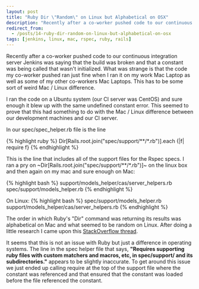 ```yaml
---
layout: post
title: "Ruby Dir \"Random\" on Linux but Alphabetical on OSX"
description: "Recently after a co-worker pushed code to our continuous integration server Jenkins was saying that the build was broken and that a constant was being called that wasn’t initialized. What was strange is that the code my co-worker pushed ran just fine when I ran it on my work Mac Laptop as well as some of my other co-workers Mac Laptops. This has to be some sort of weird Mac / Linux difference."
redirect_from:
  - /posts/14-ruby-dir-random-on-linux-but-alphabetical-on-osx
tags: [jenkins, linux, mac, rspec, ruby, rails]
---
```


Recently after a co-worker pushed code to our continuous integration server Jenkins was saying that the build was broken and that a constant was being called that wasn't initialized.  What was strange is that the code my co-worker pushed ran just fine when I ran it on my work Mac Laptop as well as some of my other co-workers Mac Laptops.  This has to be some sort of weird Mac / Linux difference.

I ran the code on a Ubuntu system (our CI server was CentOS) and sure enough it blew up with the same undefined constant error.  This seemed to prove that this had something to do with the Mac / Linux difference between our development machines and our CI server.

In our spec/spec_helper.rb file is the line

{% highlight ruby %}
Dir[Rails.root.join("spec/support/**/*.rb")].each {|f| require f}
{% endhighlight %}

This is the line that includes all of the support files for the Rspec specs.  I ran a pry on ~Dir[Rails.root.join("spec/support/**/*.rb")]~ on the linux box and then again on my mac and sure enough on Mac:

{% highlight bash %}
support/models_helper/cas/server_helpers.rb
spec/support/models_helper.rb
{% endhighlight %}

On Linux:
{% highlight bash %}
spec/support/models_helper.rb
support/models_helper/cas/server_helpers.rb
{% endhighlight %}

The order in which Ruby's "Dir" command was returning its results was alphabetical on Mac and what seemed to be random on Linux.  After doing a little research I came upon this [StackOverflow thread](http://stackoverflow.com/questions/5529895/why-does-ruby-seem-to-access-files-in-a-directory-randomly).

It seems that this is not an issue with Ruby but just a difference in operating systems.  The line in the spec helper file that says, **"Requires supporting ruby files with custom matchers and macros, etc, in spec/support/ and its subdirectories."** appears to be slightly inaccurate.  To get around this issue we just ended up calling require at the top of the support file where the constant was referenced and that ensured that the constant was loaded before the file referenced the constant.
